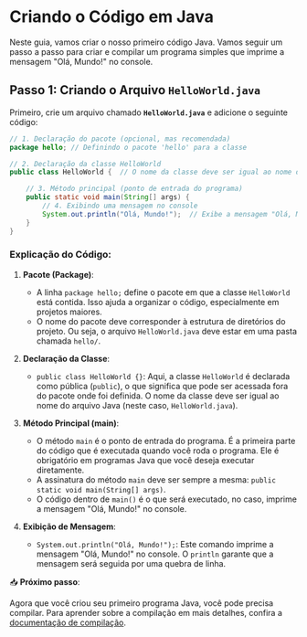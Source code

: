 # Criando o Código em Java

Neste guia, vamos criar o nosso primeiro código Java. Vamos seguir um passo a passo para criar e compilar um programa simples que imprime a mensagem "Olá, Mundo!" no console.

## Passo 1: Criando o Arquivo `HelloWorld.java`

Primeiro, crie um arquivo chamado **`HelloWorld.java`** e adicione o seguinte código:

```java
// 1. Declaração do pacote (opcional, mas recomendada)
package hello; // Definindo o pacote 'hello' para a classe

// 2. Declaração da classe HelloWorld
public class HelloWorld {  // O nome da classe deve ser igual ao nome do arquivo (.java)

    // 3. Método principal (ponto de entrada do programa)
    public static void main(String[] args) {
        // 4. Exibindo uma mensagem no console
        System.out.println("Olá, Mundo!");  // Exibe a mensagem "Olá, Mundo!" no console
    }
}
```

### Explicação do Código:

1. **Pacote (Package)**:
   - A linha `package hello;` define o pacote em que a classe `HelloWorld` está contida. Isso ajuda a organizar o código, especialmente em projetos maiores.
   - O nome do pacote deve corresponder à estrutura de diretórios do projeto. Ou seja, o arquivo `HelloWorld.java` deve estar em uma pasta chamada `hello/`.

2. **Declaração da Classe**:
   - `public class HelloWorld {}`: Aqui, a classe `HelloWorld` é declarada como pública (`public`), o que significa que pode ser acessada fora do pacote onde foi definida. O nome da classe deve ser igual ao nome do arquivo Java (neste caso, `HelloWorld.java`).

3. **Método Principal (main)**:
   - O método `main` é o ponto de entrada do programa. É a primeira parte do código que é executada quando você roda o programa. Ele é obrigatório em programas Java que você deseja executar diretamente.
   - A assinatura do método `main` deve ser sempre a mesma: `public static void main(String[] args)`.
   - O código dentro de `main()` é o que será executado, no caso, imprime a mensagem "Olá, Mundo!" no console.

4. **Exibição de Mensagem**:
   - `System.out.println("Olá, Mundo!");`: Este comando imprime a mensagem "Olá, Mundo!" no console. O `println` garante que a mensagem será seguida por uma quebra de linha.

📥 **Próximo passo**:

Agora que você criou seu primeiro programa Java, você pode precisa compilar. Para aprender sobre a compilação em mais detalhes, confira a [documentação de compilação](compilacao.md).

